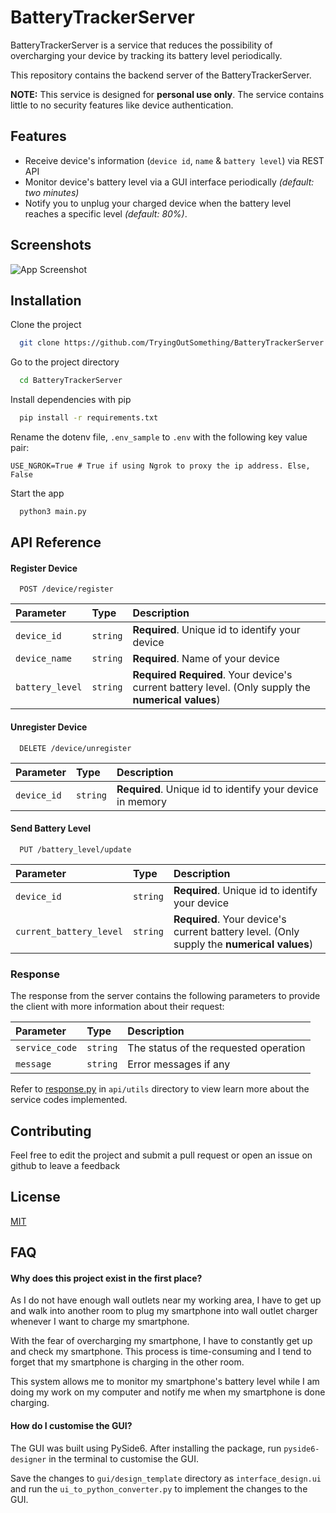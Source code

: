 # BatteryTrackerServer

BatteryTrackerServer is a service that reduces the possibility of overcharging your device by tracking its battery level periodically.

This repository contains the backend server of the BatteryTrackerServer.

**NOTE:** This service is designed for **personal use only**. The service contains little to no security features like
device authentication.

## Features

- Receive device's information (`device id`, `name` & `battery level`) via REST API
- Monitor device's battery level via a GUI interface periodically _(default: two minutes)_
- Notify you to unplug your charged device when the battery level reaches a specific level _(default: 80%)_.

## Screenshots

![App Screenshot](https://via.placeholder.com/468x300?text=App+Screenshot+Here)

## Installation

Clone the project

```bash
  git clone https://github.com/TryingOutSomething/BatteryTrackerServer.git
```

Go to the project directory

```bash
  cd BatteryTrackerServer
```

Install dependencies with pip

```bash
  pip install -r requirements.txt
```

Rename the dotenv file, `.env_sample` to `.env` with the following key value pair:

```
USE_NGROK=True # True if using Ngrok to proxy the ip address. Else, False
```

Start the app

```bash
  python3 main.py
```

## API Reference

#### Register Device

```http
  POST /device/register
```

| Parameter       | Type     | Description                                                                                            |
|:----------------|:---------|:-------------------------------------------------------------------------------------------------------|
| `device_id`     | `string` | **Required**. Unique id to identify your device                                                        |
| `device_name`   | `string` | **Required**. Name of your device                                                                      |
| `battery_level` | `string` | **Required** **Required**. Your device's current battery level. (Only supply the **numerical values**) |

#### Unregister Device

```http
  DELETE /device/unregister
```

| Parameter   | Type     | Description                                               |
|:------------|:---------|:----------------------------------------------------------|
| `device_id` | `string` | **Required**. Unique id to identify your device in memory |

#### Send Battery Level

```http
  PUT /battery_level/update
```

| Parameter               | Type     | Description                                                                               |
|:------------------------|:---------|:------------------------------------------------------------------------------------------|
| `device_id`             | `string` | **Required**. Unique id to identify your device                                           |
| `current_battery_level` | `string` | **Required**. Your device's current battery level. (Only supply the **numerical values**) |

### Response

The response from the server contains the following parameters to provide the client with more information about their
request:

| Parameter      | Type     | Description                           |
|:---------------|:---------|:--------------------------------------|
| `service_code` | `string` | The status of the requested operation |
| `message`      | `string` | Error messages if any                 |

Refer to [response.py](api/utils/response.py) in `api/utils` directory to view learn more about the service codes implemented.

## Contributing

Feel free to edit the project and submit a pull request or open an issue on github to leave a feedback

## License

[MIT](https://choosealicense.com/licenses/mit/)

## FAQ

#### Why does this project exist in the first place?

As I do not have enough wall outlets near my working area, I have to get up and walk into another room to plug my
smartphone into wall outlet charger whenever I want to charge my smartphone.

With the fear of overcharging my smartphone, I have to constantly get up and check my smartphone. This process is time-consuming and I tend to forget that my smartphone is charging in the other room.

This system allows me to monitor my smartphone's battery level while I am doing my work on my computer and notify me
when my smartphone is done charging.

#### How do I customise the GUI?

The GUI was built using PySide6. After installing the package, run `pyside6-designer` in the terminal to customise the GUI. 

Save the changes to `gui/design_template` directory as `interface_design.ui` and run the `ui_to_python_converter.py` to implement the changes to the GUI.
